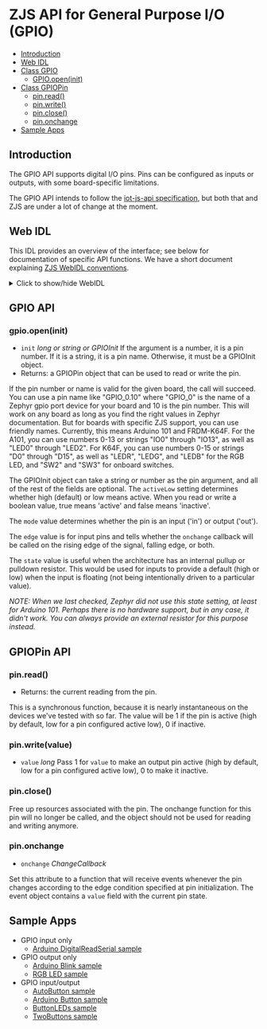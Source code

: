 ZJS API for General Purpose I/O (GPIO)
======================================

* [Introduction](#introduction)
* [Web IDL](#web-idl)
* [Class GPIO](#gpio-api)
  * [GPIO.open(init)](#gpioopeninit)
* [Class GPIOPin](#gpiopin-api)
  * [pin.read()](#pinread)
  * [pin.write()](#pinwritevalue)
  * [pin.close()](#pinclose)
  * [pin.onchange](#pinonchange)
* [Sample Apps](#sample-apps)

Introduction
------------
The GPIO API supports digital I/O pins. Pins can be configured as inputs or
outputs, with some board-specific limitations.

The GPIO API intends to follow the [iot-js-api specification](https://github.com/intel/iot-js-api/tree/master/board/gpio.md),
but both that and ZJS are under a lot of change at the moment.

Web IDL
-------
This IDL provides an overview of the interface; see below for documentation of
specific API functions.  We have a short document explaining [ZJS WebIDL conventions](Notes_on_WebIDL.md).

<details>
<summary> Click to show/hide WebIDL</summary>
<pre>
// require returns a GPIO object
// var gpio = require('gpio');<p>
[ReturnFromRequire]
interface GPIO {
    GPIOPin open( (long or string or GPIOInit) init);
};<p>dictionary GPIOInit {
    (long or string) pin;
    boolean activeLow = false;
    GPIOMode  mode =  "out";
    GPIOEdge  edge =  "none";
    GPIOState state = "none";
};<p>interface GPIOPin {
    long read();
    void write(long value);
    void close();
    attribute ChangeCallback onchange;
};<p>callback ChangeCallback = void (GPIOEvent event);<p>dictionary GPIOEvent {
    long value;
};<p>enum GPIOMode  { "out", "in" };
enum GPIOEdge  { "none", "rising", "falling", "any" };
enum GPIOState { "none", "up", "down" };</pre>
</details>

GPIO API
--------
### gpio.open(init)
* `init` *long or string or GPIOInit* If the argument is a number, it is a pin number. If it is a
string, it is a pin name. Otherwise, it must be a GPIOInit object.
* Returns: a GPIOPin object that can be used to read or write the pin.

If the pin number or name is valid for the given board, the call will succeed.
You can use a pin name like "GPIO_0.10" where "GPIO_0" is the name of a Zephyr
gpio port device for your board and 10 is the pin number. This will work on any
board as long as you find the right values in Zephyr documentation. But for
boards with specific ZJS support, you can use friendly names. Currently, this
means Arduino 101 and FRDM-K64F. For the A101, you can use numbers 0-13 or
strings "IO0" through "IO13", as well as "LED0" through "LED2". For K64F, you
can use numbers 0-15 or strings "D0" through "D15", as well as "LEDR", "LEDG",
and "LEDB" for the RGB LED, and "SW2" and "SW3" for onboard switches.

The GPIOInit object can take a string or number as the pin argument,
and all of the rest of the fields are optional. The `activeLow`
setting determines whether high (default) or low means active. When
you read or write a boolean value, true means 'active' and false means
'inactive'.

The `mode` value determines whether the pin is an input ('in') or output
('out').

The `edge` value is for input pins and tells whether the `onchange` callback
will be called on the rising edge of the signal, falling edge, or both.

The `state` value is useful when the architecture has an internal
pullup or pulldown resistor. This would be used for inputs to provide
a default (high or low) when the input is floating (not being
intentionally driven to a particular value).

*NOTE: When we last checked, Zephyr did not use this state setting, at least for
Arduino 101. Perhaps there is no hardware support, but in any case, it didn't
work. You can always provide an external resistor for this purpose instead.*

GPIOPin API
-----------
### pin.read()
* Returns: the current reading from the pin.

This is a synchronous function, because it is nearly
instantaneous on the devices we've tested with so far. The value will
be 1 if the pin is active (high by default, low for a pin configured
active low), 0 if inactive.

### pin.write(value)
* `value` *long*  Pass 1 for `value` to make an output pin active
(high by default, low for a pin configured active low), 0 to make it inactive.

### pin.close()

Free up resources associated with the pin. The onchange function for this pin
will no longer be called, and the object should not be used for reading and
writing anymore.

### pin.onchange

* `onchange` *ChangeCallback*

Set this attribute to a function that will receive events whenever the pin
changes according to the edge condition specified at pin initialization. The
event object contains a `value` field with the current pin state.

Sample Apps
-----------
* GPIO input only
  * [Arduino DigitalReadSerial sample](../samples/arduino/basics/DigitalReadSerial.js)
* GPIO output only
  * [Arduino Blink sample](../samples/arduino/basics/Blink.js)
  * [RGB LED sample](../samples/RGB.js)
* GPIO input/output
  * [AutoButton sample](../samples/AutoButton.js)
  * [Arduino Button sample](../samples/arduino/digital/Button.js)
  * [ButtonLEDs sample](../samples/ButtonLEDs.js)
  * [TwoButtons sample](../samples/TwoButtons.js)
